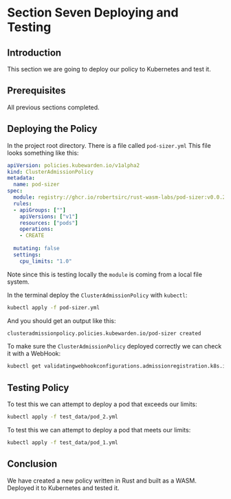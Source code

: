 # Section Seven Deploying and Testing

## Introduction

This section we are going to deploy our policy to Kubernetes and test it.

## Prerequisites

All previous sections completed.

## Deploying the Policy

In the project root directory. There is a file called `pod-sizer.yml` This file looks something like this:

```yml
apiVersion: policies.kubewarden.io/v1alpha2
kind: ClusterAdmissionPolicy
metadata:
  name: pod-sizer
spec:
  module: registry://ghcr.io/robertsirc/rust-wasm-labs/pod-sizer:v0.0.2
  rules:
  - apiGroups: [""]
    apiVersions: ["v1"]
    resources: ["pods"]
    operations:
    - CREATE
  
  mutating: false
  settings:
    cpu_limits: "1.0"
```

Note since this is testing locally the `module` is coming from a local file system.

In the terminal deploy the `ClusterAdmissionPolicy` with `kubectl`:

```bash
kubectl apply -f pod-sizer.yml
```

And you should get an output like this:

```bash
clusteradmissionpolicy.policies.kubewarden.io/pod-sizer created
```

To make sure the `ClusterAdmissionPolicy` deployed correctly we can check it with a WebHook:

```bash
kubectl get validatingwebhookconfigurations.admissionregistration.k8s.io -l kubewarden
```

## Testing Policy

To test this we can attempt to deploy a pod that exceeds our limits:

```bash
kubectl apply -f test_data/pod_2.yml
```

To test this we can attempt to deploy a pod that meets our limits:

```bash
kubectl apply -f test_data/pod_1.yml
```

## Conclusion

We have created a new policy written in Rust and built as a WASM. Deployed it to Kubernetes and tested it.
